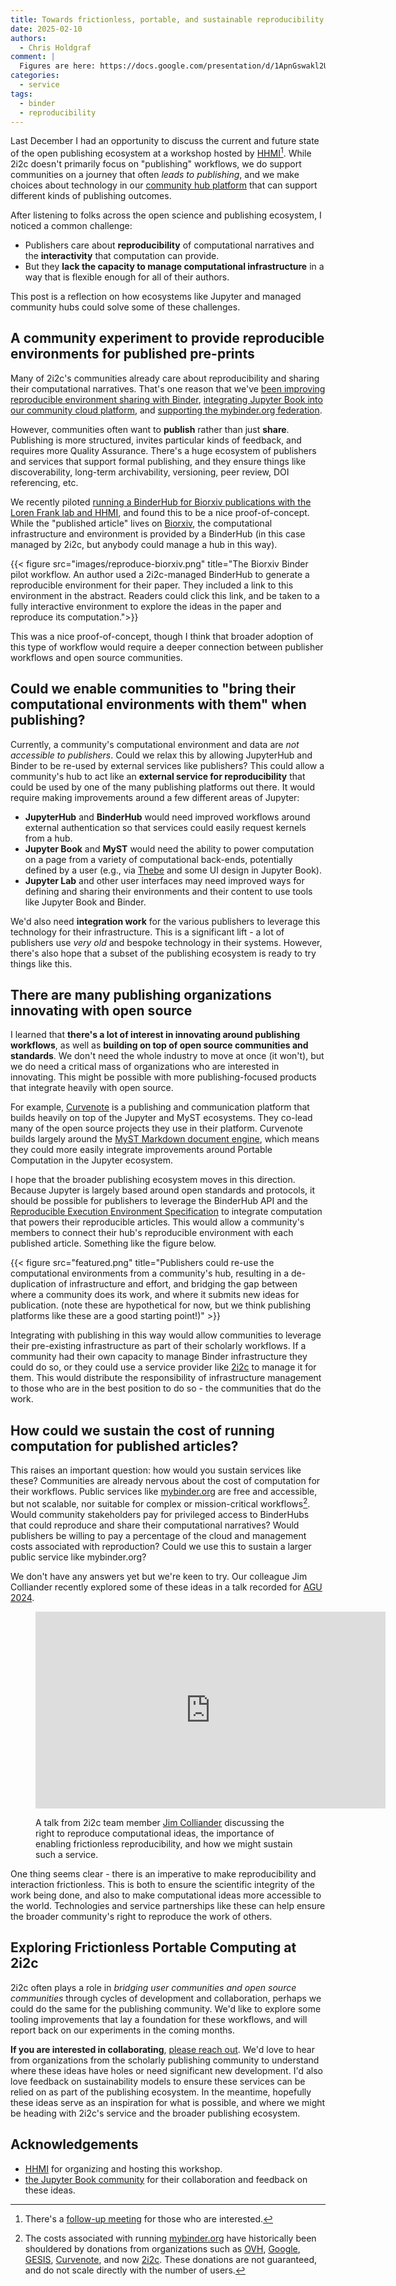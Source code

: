 ```yaml
---
title: Towards frictionless, portable, and sustainable reproducibility with Binder
date: 2025-02-10
authors:
  - Chris Holdgraf
comment: |
  Figures are here: https://docs.google.com/presentation/d/1ApnGswakl2U_OUzYxSOSis3V-DbmR8EsJhO-DZ7MuLk/edit#slide=id.g33066a3c77c_0_0
categories:
  - service
tags:
  - binder
  - reproducibility
--- 
```


Last December I had an opportunity to discuss the current and future state of the open publishing ecosystem at a workshop hosted by [HHMI](../../../collaborators/hhmi/)[^followup]. While 2i2c doesn't primarily focus on "publishing" workflows, we do support communities on a journey that often _leads to publishing_, and we make choices about technology in our [community hub platform](../../../platform/) that can support different kinds of publishing outcomes.

[^followup]: There's a [follow-up meeting](https://incentivizingopen.org/2025/03/new-paradigms-in-research-communication-continuing-thediscussion/) for those who are interested.

After listening to folks across the open science and publishing ecosystem, I noticed a common challenge:

- Publishers care about **reproducibility** of computational narratives and the **interactivity** that computation can provide.
- But they **lack the capacity to manage computational infrastructure** in a way that is flexible enough for all of their authors.

This post is a reflection on how ecosystems like Jupyter and managed community hubs could solve some of these challenges.

## A community experiment to provide reproducible environments for published pre-prints

Many of 2i2c's communities already care about reproducibility and sharing their computational narratives. That's one reason that we've [been improving reproducible environment sharing with Binder](../../2024/jupyterhub-binderhub-gesis/index.md), [integrating Jupyter Book into our community cloud platform](../../2024/project-pythia-cookoff/index.md), and [supporting the mybinder.org federation](../../2025/binder-singlenode/index.md).

However, communities often want to **publish** rather than just **share**. Publishing is more structured, invites particular kinds of feedback, and requires more Quality Assurance. There's a huge ecosystem of publishers and services that support formal publishing, and they ensure things like discoverability, long-term archivability, versioning, peer review, DOI referencing, etc.

We recently piloted [running a BinderHub for Biorxiv publications with the Loren Frank lab and HHMI](../../2024/hhmi-spyglass-mysql/index.md), and found this to be a nice proof-of-concept. While the "published article" lives on [Biorxiv](https://www.biorxiv.org/), the computational infrastructure and environment is provided by a BinderHub (in this case managed by 2i2c, but anybody could manage a hub in this way).

{{< figure src="images/reproduce-biorxiv.png" title="The Biorxiv Binder pilot workflow. An author used a 2i2c-managed BinderHub to generate a reproducible environment for their paper. They included a link to this environment in the abstract. Readers could click this link, and be taken to a fully interactive environment to explore the ideas in the paper and reproduce its computation.">}}

This was a nice proof-of-concept, though I think that broader adoption of this type of workflow would require a deeper connection between publisher workflows and open source communities.

## Could we enable communities to "bring their computational environments with them" when publishing?

Currently, a community's computational environment and data are _not accessible to publishers_. Could we relax this by allowing JupyterHub and Binder to be re-used by external services like publishers? This could allow a community's hub to act like an **external service for reproducibility** that could be used by one of the many publishing platforms out there. It would require making improvements around a few different areas of Jupyter:

- **JupyterHub** and **BinderHub** would need improved workflows around external authentication so that services could easily request kernels from a hub.
- **Jupyter Book** and **MyST** would need the ability to power computation on a page from a variety of computational back-ends, potentially defined by a user (e.g., via [Thebe](https://thebe.readthedocs.io/en/stable/) and some UI design in Jupyter Book).
- **Jupyter Lab** and other user interfaces may need improved ways for defining and sharing their environments and their content to use tools like Jupyter Book and Binder.

We'd also need **integration work** for the various publishers to leverage this technology for their infrastructure. This is a significant lift - a lot of publishers use *very old* and bespoke technology in their systems. However, there's also hope that a subset of the publishing ecosystem is ready to try things like this.

## There are many publishing organizations innovating with open source

I learned that **there's a lot of interest in innovating around publishing workflows**, as well as **building on top of open source communities and standards**. We don't need the whole industry to move at once (it won't), but we do need a critical mass of organizations who are interested in innovating. This might be possible with more publishing-focused products that integrate heavily with open source.

For example, [Curvenote](https://curvenote.com) is a publishing and communication platform that builds heavily on top of the Jupyter and MyST ecosystems. They co-lead many of the open source projects they use in their platform. Curvenote builds largely around the [MyST Markdown document engine](https://mystmd.org), which means they could more easily integrate improvements around Portable Computation in the Jupyter ecosystem.

I hope that the broader publishing ecosystem moves in this direction. Because Jupyter is largely based around open standards and protocols, it should be possible for publishers to leverage the BinderHub API and the [Reproducible Execution Environment Specification](https://repo2docker.readthedocs.io/en/latest/specification.html) to integrate computation that powers their reproducible articles. This would allow a community's members to connect their hub's reproducible environment with each published article. Something like the figure below.

{{< figure src="featured.png" title="Publishers could re-use the computational environments from a community's hub, resulting in a de-duplication of infrastructure and effort, and bridging the gap between where a community does its work, and where it submits new ideas for publication. (note these are hypothetical for now, but we think publishing platforms like these are a good starting point!)" >}}

Integrating with publishing in this way would allow communities to leverage their pre-existing infrastructure as part of their scholarly workflows. If a community had their own capacity to manage Binder infrastructure they could do so, or they could use a service provider like [2i2c](https://2i2c.org) to manage it for them. This would distribute the responsibility of infrastructure management to those who are in the best position to do so - the communities that do the work.

## How could we sustain the cost of running computation for published articles?

This raises an important question: how would you sustain services like these? Communities are already nervous about the cost of computation for their workflows. Public services like [mybinder.org](https://mybinder.org) are free and accessible, but not scalable, nor suitable for complex or mission-critical workflows[^scale]. Would community stakeholders pay for privileged access to BinderHubs that could reproduce and share their computational narratives? Would publishers be willing to pay a percentage of the cloud and management costs associated with reproduction? Could we use this to sustain a larger public service like mybinder.org?

[^scale]: The costs associated with running [mybinder.org](https://mybinder.org) have historically been shouldered by donations from organizations such as [OVH](https://ovhcloud.com), [Google](https://google.com), [GESIS](https://notebooks.gesis.org/), [Curvenote](https://curvenote.com), and now [2i2c](https://2i2c.org). These donations are not guaranteed, and do not scale directly with the number of users.

We don't have any answers yet but we're keen to try. Our colleague Jim Colliander recently explored some of these ideas in a talk recorded for [AGU 2024](https://agu.confex.com/agu/fm24/meetingapp.cgi/Paper/100644).

<figure>
<iframe width="560" height="315" src="https://www.youtube.com/embed/D5s2HbaulZw?si=GCeDPpr2WobIuu4w" title="YouTube video player" frameborder="0" allow="accelerometer; autoplay; clipboard-write; encrypted-media; gyroscope; picture-in-picture; web-share" referrerpolicy="strict-origin-when-cross-origin" allowfullscreen></iframe>
<figcaption>

A talk from 2i2c team member [Jim Colliander](https://2i2c.org/author/jim-colliander/) discussing the right to reproduce computational ideas, the importance of enabling frictionless reproducibility, and how we might sustain such a service.

</figcaption>
</figure>

One thing seems clear - there is an imperative to make reproducibility and interaction frictionless. This is both to ensure the scientific integrity of the work being done, and also to make computational ideas more accessible to the world. Technologies and service partnerships like these can help ensure the broader community's right to reproduce the work of others.

## Exploring Frictionless Portable Computing at 2i2c

2i2c often plays a role in _bridging user communities and open source communities_ through cycles of development and collaboration, perhaps we could do the same for the publishing community. We'd like to explore some tooling improvements that lay a foundation for these workflows, and will report back on our experiments in the coming months.

**If you are interested in collaborating**, <a href="mailto:hello@2i2c.org">please reach out</a>. We'd love to hear from organizations from the scholarly publishing community to understand where these ideas have holes or need significant new development. I'd also love feedback on sustainability models to ensure these services can be relied on as part of the publishing ecosystem. In the meantime, hopefully these ideas serve as an inspiration for what is possible, and where we might be heading with 2i2c's service and the broader publishing ecosystem.

## Acknowledgements

- [HHMI](../../../collaborators/hhmi/) for organizing and hosting this workshop.
- [the Jupyter Book community](../../../collaborators/jupyter-book/) for their collaboration and feedback on these ideas.
